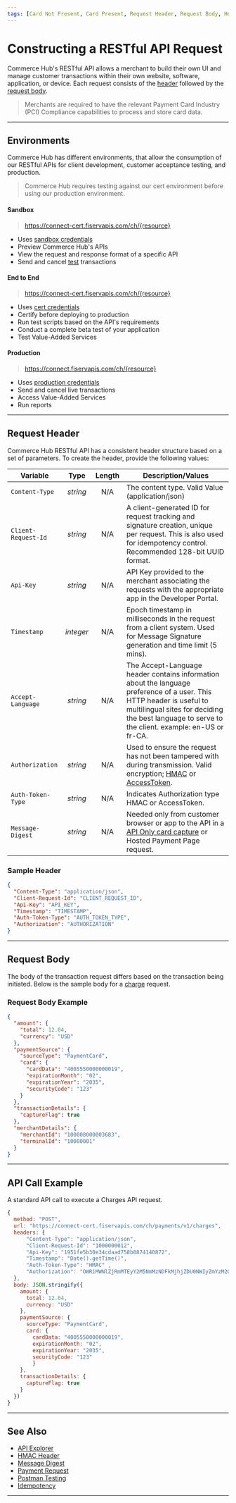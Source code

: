 ```yaml
---
tags: [Card Not Present, Card Present, Request Header, Request Body, Header, Environments]
---
```


# Constructing a RESTful API Request

Commerce Hub's RESTful API allows a merchant to build their own UI and manage customer transactions within their own website, software, application, or device. Each request consists of the [header](#request-header) followed by the [request body](#request-body).

<!-- theme: warning -->
> Merchants are required to have the relevant Payment Card Industry (PCI) Compliance capabilities to process and store card data.

---

## Environments

Commerce Hub has different environments, that allow the consumption of our RESTful APIs for client development, customer acceptance testing, and production.

<!-- theme: warning -->
> Commerce Hub requires testing against our cert environment before using our production environment.

#### Sandbox

<!--theme: info -->
> https://connect-cert.fiservapis.com/ch/{resource}

- Uses [sandbox credentials](?path=docs/Resources/Guides/Dev-Studio/Key-Management.md)
- Preview Commerce Hub's APIs
- View the request and response format of a specific API
- Send and cancel [test](?path=docs/Resources/Guides/Testing/Test-Scripts/Test-Scripts.md) transactions

#### End to End

<!--theme: info -->
> https://connect-cert.fiservapis.com/ch/{resource}

- Uses [cert credentials](?path=docs/Resources/Guides/Dev-Studio/Key-Management.md)
- Certify before deploying to production
- Run test scripts based on the API's requirements
- Conduct a complete beta test of your application
- Test Value-Added Services

#### Production

<!--theme: info -->
> https://connect.fiservapis.com/ch/{resource}

- Uses [production credentials](?path=docs/Resources/Guides/Dev-Studio/Key-Management.md)
- Send and cancel live transactions
- Access Value-Added Services
- Run reports

---

## Request Header

Commerce Hub RESTful API has a consistent header structure based on a set of parameters. To create the header, provide the following values:

| Variable | Type | Length | Description/Values |
| -------- | :--: | :------------: | ------------------ |
| `Content-Type` | *string* | N/A | The content type. Valid Value (application/json) |
| `Client-Request-Id` | *string* | N/A | A client-generated ID for request tracking and signature creation, unique per request. This is also used for idempotency control. Recommended 128-bit UUID format. |
| `Api-Key` | *string* | N/A | API Key provided to the merchant associating the requests with the appropriate app in the Developer Portal. |
| `Timestamp` | *integer* | N/A | Epoch timestamp in milliseconds in the request from a client system. Used for Message Signature generation and time limit (5 mins). |
| `Accept-Language` | *string* | N/A | The Accept-Language header contains information about the language preference of a user. This HTTP header is useful to multilingual sites for deciding the best language to serve to the client. example: en-US or fr-CA. |
| `Authorization` | *string* | N/A | Used to ensure the request has not been tampered with during transmission. Valid encryption; [HMAC](?path=docs/Resources/API-Documents/Authentication-Header.md) or [AccessToken](?path=docs/Resources/API-Documents/Security/Credentials.md). |
| `Auth-Token-Type`| *string* | N/A | Indicates Authorization type HMAC or AccessToken.|
| `Message-Digest` | *string* | N/A | Needed only from customer browser or app to the API in a [API Only card capture](?path=docs/Online-Mobile-Digital/Secure-Data-Capture/API/API-Only.md) or Hosted Payment Page request. |

### Sample Header

```json
{
  "Content-Type": "application/json",
  "Client-Request-Id": "CLIENT_REQUEST_ID",
  "Api-Key": "API_KEY",
  "Timestamp": "TIMESTAMP",
  "Auth-Token-Type": "AUTH_TOKEN_TYPE",
  "Authorization": "AUTHORIZATION"
}
```

---

## Request Body

The body of the transaction request differs based on the transaction being initiated. Below is the sample body for a [charge](?path=docs/Resources/API-Documents/Payments/Charges.md) request.

### Request Body Example

```json
{
  "amount": {
    "total": 12.04,
    "currency": "USD"
  },
  "paymentSource": {
    "sourceType": "PaymentCard",
    "card": {
      "cardData": "4005550000000019",
      "expirationMonth": "02",
      "expirationYear": "2035",
      "securityCode": "123"
    }
  },
  "transactionDetails": {
    "captureFlag": true
  },
  "merchantDetails": {
    "merchantId": "100008000003683",
    "terminalId": "10000001"
  }
}
```

---

## API Call Example

A standard API call to execute a Charges API request.

```javascript
{
  method: "POST",
  url: "https://connect-cert.fiservapis.com/ch/payments/v1/charges",
  headers: {
      "Content-Type": "application/json",
      "Client-Request-Id": "1000000012",
      "Api-Key": "1951fe5b30e34cdaad758b8874140872",
      "Timestamp": "Date().getTime()",
      "Auth-Token-Type": "HMAC" ,
      "Authorization": "OWRiMWNlZjRmMTEyY2M5NmMzNDFkMjhjZDU0NWIyZmYzM2Q2YWMyNDE5Nzg5YmVkYzEyZTJjNmUwNDA5OWMyMQ=="
  },
  body: JSON.stringify({
    amount: {
      total: 12.04,
      currency: "USD"
    },
    paymentSource: {
      sourceType: "PaymentCard",
      card: {
        cardData: "4005550000000019",
        expirationMonth: "02",
        expirationYear: "2035",
        securityCode: "123"
        }
    },
    transactionDetails: {
      captureFlag: true
    }
  })
}
```

---

## See Also

- [API Explorer](../api/?type=post&path=/payments/v1/charges)
- [HMAC Header](?path=docs/Resources/API-Documents/Authentication-Header.md)
- [Message Digest](?path=docs/Resources/API-Documents/Message-Digest.md)
- [Payment Request](?path=docs/Resources/API-Documents/Payments/Payments.md)
- [Postman Testing](?path=docs/Resources/Guides/Testing/Postman-Testing.md)
- [Idempotency](?path=docs/Resources/Guides/Idempotency.md)

---
